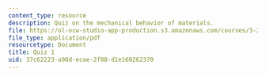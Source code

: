 ```yaml
---
content_type: resource
description: Quiz on the mechanical behavior of materials.
file: https://ol-ocw-studio-app-production.s3.amazonaws.com/courses/3-22-mechanical-behavior-of-materials-spring-2008/37c62223a98decae2f08d1e160262370_quiz1.pdf
file_type: application/pdf
resourcetype: Document
title: Quiz 1
uid: 37c62223-a98d-ecae-2f08-d1e160262370
---
```

